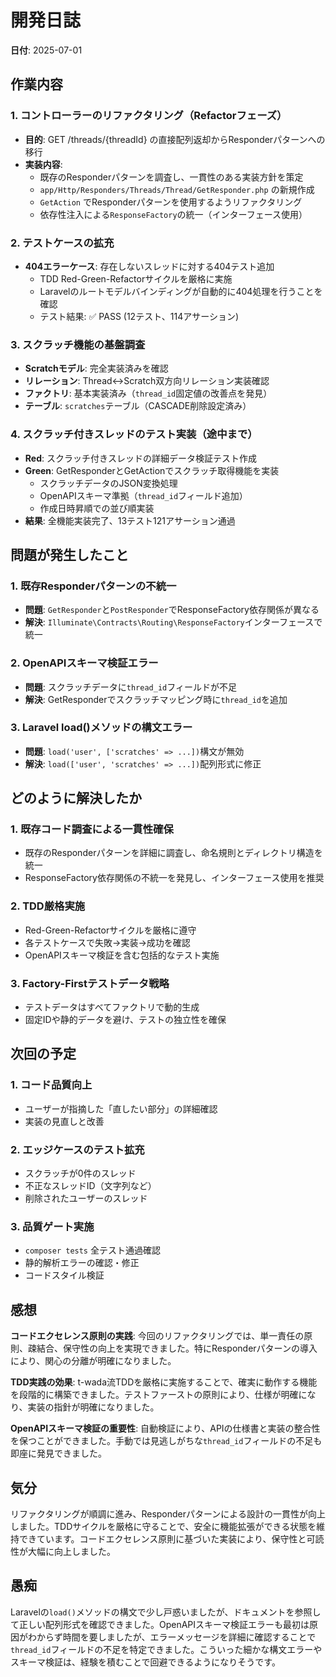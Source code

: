 # 開発日誌

**日付**: 2025-07-01

## 作業内容

### 1. コントローラーのリファクタリング（Refactorフェーズ）
- **目的**: GET /threads/{threadId} の直接配列返却からResponderパターンへの移行
- **実装内容**:
  - 既存のResponderパターンを調査し、一貫性のある実装方針を策定
  - `app/Http/Responders/Threads/Thread/GetResponder.php` の新規作成
  - `GetAction` でResponderパターンを使用するようリファクタリング
  - 依存性注入による`ResponseFactory`の統一（インターフェース使用）

### 2. テストケースの拡充
- **404エラーケース**: 存在しないスレッドに対する404テスト追加
  - TDD Red-Green-Refactorサイクルを厳格に実施
  - Laravelのルートモデルバインディングが自動的に404処理を行うことを確認
  - テスト結果: ✅ PASS (12テスト、114アサーション)

### 3. スクラッチ機能の基盤調査
- **Scratchモデル**: 完全実装済みを確認
- **リレーション**: Thread↔Scratch双方向リレーション実装確認
- **ファクトリ**: 基本実装済み（`thread_id`固定値の改善点を発見）
- **テーブル**: `scratches`テーブル（CASCADE削除設定済み）

### 4. スクラッチ付きスレッドのテスト実装（途中まで）
- **Red**: スクラッチ付きスレッドの詳細データ検証テスト作成
- **Green**: GetResponderとGetActionでスクラッチ取得機能を実装
  - スクラッチデータのJSON変換処理
  - OpenAPIスキーマ準拠（`thread_id`フィールド追加）
  - 作成日時昇順での並び順実装
- **結果**: 全機能実装完了、13テスト121アサーション通過

## 問題が発生したこと

### 1. 既存Responderパターンの不統一
- **問題**: `GetResponder`と`PostResponder`でResponseFactory依存関係が異なる
- **解決**: `Illuminate\Contracts\Routing\ResponseFactory`インターフェースで統一

### 2. OpenAPIスキーマ検証エラー
- **問題**: スクラッチデータに`thread_id`フィールドが不足
- **解決**: GetResponderでスクラッチマッピング時に`thread_id`を追加

### 3. Laravel load()メソッドの構文エラー
- **問題**: `load('user', ['scratches' => ...])`構文が無効
- **解決**: `load(['user', 'scratches' => ...])`配列形式に修正

## どのように解決したか

### 1. 既存コード調査による一貫性確保
- 既存のResponderパターンを詳細に調査し、命名規則とディレクトリ構造を統一
- ResponseFactory依存関係の不統一を発見し、インターフェース使用を推奨

### 2. TDD厳格実施
- Red-Green-Refactorサイクルを厳格に遵守
- 各テストケースで失敗→実装→成功を確認
- OpenAPIスキーマ検証を含む包括的なテスト実施

### 3. Factory-Firstテストデータ戦略
- テストデータはすべてファクトリで動的生成
- 固定IDや静的データを避け、テストの独立性を確保

## 次回の予定

### 1. コード品質向上
- ユーザーが指摘した「直したい部分」の詳細確認
- 実装の見直しと改善

### 2. エッジケースのテスト拡充
- スクラッチが0件のスレッド
- 不正なスレッドID（文字列など）
- 削除されたユーザーのスレッド

### 3. 品質ゲート実施
- `composer tests` 全テスト通過確認
- 静的解析エラーの確認・修正
- コードスタイル検証

## 感想

**コードエクセレンス原則の実践**: 今回のリファクタリングでは、単一責任の原則、疎結合、保守性の向上を実現できました。特にResponderパターンの導入により、関心の分離が明確になりました。

**TDD実践の効果**: t-wada流TDDを厳格に実施することで、確実に動作する機能を段階的に構築できました。テストファーストの原則により、仕様が明確になり、実装の指針が明確になりました。

**OpenAPIスキーマ検証の重要性**: 自動検証により、APIの仕様書と実装の整合性を保つことができました。手動では見逃しがちな`thread_id`フィールドの不足も即座に発見できました。

## 気分

リファクタリングが順調に進み、Responderパターンによる設計の一貫性が向上しました。TDDサイクルを厳格に守ることで、安全に機能拡張ができる状態を維持できています。コードエクセレンス原則に基づいた実装により、保守性と可読性が大幅に向上しました。

## 愚痴

Laravelの`load()`メソッドの構文で少し戸惑いましたが、ドキュメントを参照して正しい配列形式を確認できました。OpenAPIスキーマ検証エラーも最初は原因がわからず時間を要しましたが、エラーメッセージを詳細に確認することで`thread_id`フィールドの不足を特定できました。こういった細かな構文エラーやスキーマ検証は、経験を積むことで回避できるようになりそうです。